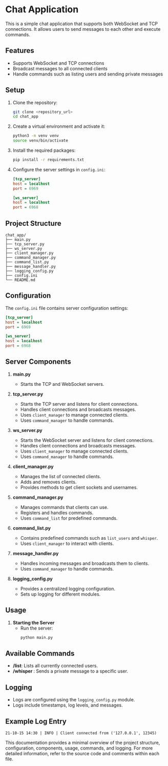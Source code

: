 # Chat Application

This is a simple chat application that supports both WebSocket and TCP connections. It allows users to send messages to each other and execute commands.

## Features

- Supports WebSocket and TCP connections
- Broadcast messages to all connected clients
- Handle commands such as listing users and sending private messages

## Setup

1. Clone the repository:
    ```sh
    git clone <repository_url>
    cd chat_app
    ```

2. Create a virtual environment and activate it:
    ```sh
    python3 -m venv venv
    source venv/bin/activate
    ```

3. Install the required packages:
    ```sh
    pip install -r requirements.txt
    ```

4. Configure the server settings in `config.ini`:
    ```ini
    [tcp_server]
    host = localhost
    port = 6969

    [ws_server]
    host = localhost
    port = 6968
    ```

## Project Structure
```
chat_app/
├── main.py
├── tcp_server.py
├── ws_server.py
├── client_manager.py
├── command_manager.py
├── command_list.py
├── message_handler.py
├── logging_config.py
├── config.ini
└── README.md
```

## Configuration
The `config.ini` file contains server configuration settings:
```ini
[tcp_server]
host = localhost
port = 6969

[ws_server]
host = localhost
port = 6968
```

## Server Components

1. **main.py**
   - Starts the TCP and WebSocket servers.

1. **tcp_server.py**
   - Starts the TCP server and listens for client connections.
   - Handles client connections and broadcasts messages.
   - Uses `client_manager` to manage connected clients.
   - Uses `command_manager` to handle commands.

2. **ws_server.py**
   - Starts the WebSocket server and listens for client connections.
   - Handles client connections and broadcasts messages.
   - Uses `client_manager` to manage connected clients.
   - Uses `command_manager` to handle commands.

3. **client_manager.py**
   - Manages the list of connected clients.
   - Adds and removes clients.
   - Provides methods to get client sockets and usernames.

4. **command_manager.py**
   - Manages commands that clients can use.
   - Registers and handles commands.
   - Uses `command_list` for predefined commands.

5. **command_list.py**
   - Contains predefined commands such as `list_users` and `whisper`.
   - Uses `client_manager` to interact with clients.

6. **message_handler.py**
   - Handles incoming messages and broadcasts them to clients.
   - Uses `command_manager` to handle commands.

7. **logging_config.py**
   - Provides a centralized logging configuration.
   - Sets up logging for different modules.


## Usage

1. **Starting the Server**
   - Run the server:
     ```sh
     python main.py
     ```

## Available Commands
- **/list**: Lists all currently connected users.
- **/whisper <username> <message>**: Sends a private message to a specific user.

## Logging
- Logs are configured using the `logging_config.py` module.
- Logs include timestamps, log levels, and messages.

## Example Log Entry
```
21-10-15 14:30 | INFO | Client connected from ('127.0.0.1', 12345)
```

This documentation provides a minimal overview of the project structure, configuration, components, usage, commands, and logging. For more detailed information, refer to the source code and comments within each file.
